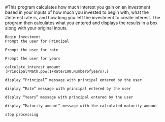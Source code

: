#This program calculates how much interest you gain on an investment based in your inputs of how much you invested to begin with, what the #interest rate is, and how long you left the investment to create interest. The program then calculates what you entered and displays the results in a box along with your original inputs.

	Begin Investment
	Prompt the user for Principal

	Prompt the user for rate

	Prompt the user for years

	calculate interest amount
	(Principal*Math.pow(1+Rate/100,Numberofyears);)

	display “Principal” message with principal entered by the user

	display “Rate” message with principal entered by the user

	display “Years” message with principal entered by the user

	display “Maturity amount” message with the calculated maturity amount

	stop processing

